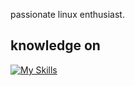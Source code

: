 passionate linux enthusiast.

## knowledge on
[![My Skills](https://skillicons.dev/icons?i=linux,bash,neovim,c,lua,mysql,sqlite,java,spring,python,js,nodejs,typescript,expressjs,bootstrap)](https://skillicons.dev)
